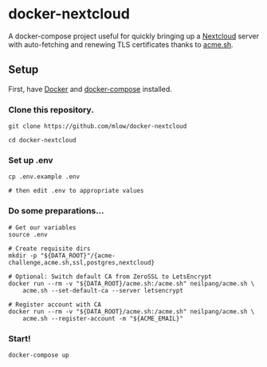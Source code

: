 # docker-nextcloud
A docker-compose project useful for quickly bringing up a
[Nextcloud](https://nextcloud.com) server with auto-fetching and renewing
TLS certificates thanks to [acme.sh](https://acme.sh).

## Setup
First, have [Docker](https://docs.docker.com/get-docker/) and
[docker-compose](https://docs.docker.com/compose/install/) installed.

### Clone this repository.
```shell
git clone https://github.com/mlow/docker-nextcloud

cd docker-nextcloud
```

### Set up .env
```shell
cp .env.example .env

# then edit .env to appropriate values
```

### Do some preparations...
```shell
# Get our variables
source .env

# Create requisite dirs
mkdir -p "${DATA_ROOT}"/{acme-challenge,acme.sh,ssl,postgres,nextcloud}

# Optional: Switch default CA from ZeroSSL to LetsEncrypt
docker run --rm -v "${DATA_ROOT}/acme.sh:/acme.sh" neilpang/acme.sh \
	acme.sh --set-default-ca --server letsencrypt

# Register account with CA
docker run --rm -v "${DATA_ROOT}/acme.sh:/acme.sh" neilpang/acme.sh \
	acme.sh --register-account -m "${ACME_EMAIL}"
```

### Start!
```shell
docker-compose up
```
